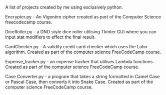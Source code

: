 A list of projects created by me using exclusively python.

Encrypter.py - An Vigenère cipher created as part of the Computer Science freecodecamp course.


DiceRoller.py - a DND style dice roller utilising Tkinter GUI where you can input stat modifiers to effect the final result.


CardChecker.py - A validity credit card checker which uses the Luhn algorithm. Created as part of the computer science FreeCodeCamp course. 


Expense_tracker.py - an expense tracker that utilises Lambda functions. Created as part of the computer science FreeCodeCamp course. 



Case Converter.py -  a program that takes a string formatted in Camel Case or Pascal Case, then converts it into Snake Case. Created as part of the computer science FreeCodeCamp course. 
